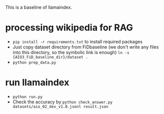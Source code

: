 This is a baseline of llamaindex.

# processing wikipedia for RAG
- ``pip install -r requirements.txt`` to install required packages
- Just copy dataset directory from FiDbaseline (we don't write any files into this directory, so the symbolic link is enough) ``ln -s {AIO3_FiD_baseline_dir}/dataset .``
- ``python prep_data.py``

# run llamaindex
- ``python run.py``
- Check the accuracy by ``python check_answer.py datasets/aio_02_dev_v1.0.jsonl result.json``
